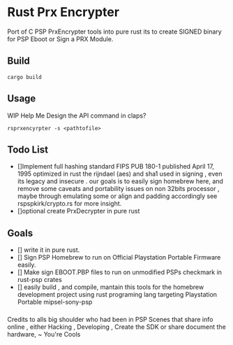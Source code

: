 # Rust Prx Encrypter
Port of C PSP PrxEncrypter tools into pure rust its to create SIGNED binary for PSP Eboot
or Sign a PRX Module.

## Build
```
cargo build
```

## Usage
WIP Help Me Design the API command in claps?
```
rsprxencyrpter -s <pathtofile>
```

## Todo List 
- []Implement full hashing standard FIPS PUB 180-1 published April 17, 1995 optimized in rust the rijndael (aes) and sha1 used in signing , even its legacy and insecure . our goals is to easily sign homebrew here, and remove some caveats and portability issues on non 32bits processor , maybe through emulating some or align and padding accordingly see rspspkirk/crypto.rs for more insight.
- []optional create PrxDecrypter in pure rust

## Goals
- [] write it in pure rust.
- [] Sign PSP Homebrew to run on Official Playstation Portable Firmware easily.
- [] Make sign EBOOT.PBP files to run on unmodified PSPs checkmark in rust-psp crates
- [] easily build , and compile, mantain this tools for the homebrew development project using rust programing lang targeting Playstation Portable mipsel-sony-psp

### 
Credits to alls big shoulder who had been in PSP Scenes that share info online , either Hacking , Developing , Create the SDK or share document the hardware, ~ You're Cools